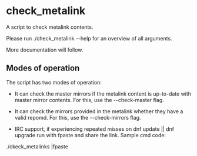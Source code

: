 # check_metalink
A script to check metalink contents.

Please run ./check_metalink --help for an overview of all arguments.

More documentation will follow.


## Modes of operation

The script has two modes of operation:

- It can check the master mirrors if the metalink content is up-to-date with master mirror contents.
For this, use the --check-master flag.

- It can check the mirrors provided in the metalink whether they have a valid repomd.
For this, use the --check-mirrors flag.

- IRC support,  if experiencing   repeated  misses on dnf update || dnf upgrade run with  fpaste and  share the link.  Sample  cmd code:

./ckeck_metalinks |fpaste  
